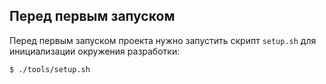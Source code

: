 ## Перед первым запуском

Перед первым запуском проекта нужно запустить скрипт `setup.sh` для инициализации окружения разработки:

```shell script
$ ./tools/setup.sh
```
